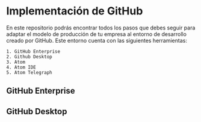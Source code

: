 # Implementación de GitHub

En este repositorio podrás encontrar todos los pasos que debes seguir para adaptar el modelo de producción de tu empresa al entorno de desarrollo creado por GitHub. Este entorno cuenta con las siguientes herramientas:

	1. GitHub Enterprise
	2. Github Desktop
	3. Atom
	4. Atom IDE
	5. Atom Telegraph


## GitHub Enterprise

## GitHub Desktop
